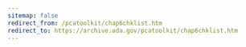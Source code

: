 ```yaml
---
sitemap: false 
redirect_from: /pcatoolkit/chap6chklist.htm 
redirect_to: https://archive.ada.gov/pcatoolkit/chap6chklist.htm 
---
```

